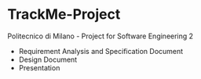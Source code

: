 # TrackMe-Project
Politecnico di Milano - Project for Software Engineering 2
- Requirement Analysis and Specification Document
- Design Document
- Presentation
